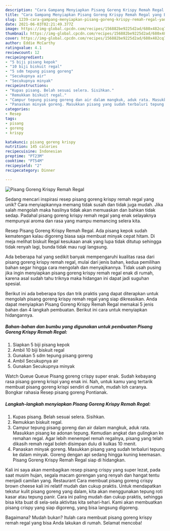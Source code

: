 ```yaml
---
description: "Cara Gampang Menyiapkan Pisang Goreng Krispy Remah Regal yang Bikin Ngiler"
title: "Cara Gampang Menyiapkan Pisang Goreng Krispy Remah Regal yang Bikin Ngiler"
slug: 1239-cara-gampang-menyiapkan-pisang-goreng-krispy-remah-regal-yang-bikin-ngiler
date: 2021-06-03T02:21:49.377Z
image: https://img-global.cpcdn.com/recipes/156882be9225d2ad/680x482cq70/pisang-goreng-krispy-remah-regal-foto-resep-utama.jpg
thumbnail: https://img-global.cpcdn.com/recipes/156882be9225d2ad/680x482cq70/pisang-goreng-krispy-remah-regal-foto-resep-utama.jpg
cover: https://img-global.cpcdn.com/recipes/156882be9225d2ad/680x482cq70/pisang-goreng-krispy-remah-regal-foto-resep-utama.jpg
author: Eddie McCarthy
ratingvalue: 4.1
reviewcount: 12
recipeingredient:
- "5 biji pisang kepok"
- "10 biji biskuit regal"
- "5 sdm tepung pisang goreng"
- "Secukupnya air"
- "Secukupnya minyak"
recipeinstructions:
- "Kupas pisang. Belah sesuai selera. Sisihkan."
- "Remukkan biskuit regal."
- "Campur tepung pisang goreng dan air dalam mangkuk, aduk rata. Masukkan pisang ke adonan tepung. Kemudian angkat dan gulingkan ke remahan regal. Agar lebih menempel remah regalnya, pisang yang telah dikasih remah regal boleh disimpan dulu di kulkas 10 menit."
- "Panaskan minyak goreng. Masukkan pisang yang sudah terbaluri tepung ke dalam minyak. Goreng dengan api sedang hingga kuning keemasan. Pisang Goreng Krispy Remah Regal siap di hidangkan."
categories:
- Resep
tags:
- pisang
- goreng
- krispy

katakunci: pisang goreng krispy 
nutrition: 145 calories
recipecuisine: Indonesian
preptime: "PT23M"
cooktime: "PT54M"
recipeyield: "2"
recipecategory: Dinner

---
```



![Pisang Goreng Krispy Remah Regal](https://img-global.cpcdn.com/recipes/156882be9225d2ad/680x482cq70/pisang-goreng-krispy-remah-regal-foto-resep-utama.jpg)

Sedang mencari inspirasi resep pisang goreng krispy remah regal yang unik? Cara menyiapkannya memang tidak susah dan tidak juga mudah. Jika salah mengolah maka hasilnya tidak akan memuaskan dan bahkan tidak sedap. Padahal pisang goreng krispy remah regal yang enak selayaknya mempunyai aroma dan rasa yang mampu memancing selera kita.

Resep Pisang Goreng Krispy Remah Regal. Ada pisang kepok sudah kematengan kalau digoreng biasa saja membuat minyak cepat hitam. Di meja melihat biskuit Regal kesukaan anak yang lupa tidak ditutup sehingga tidak renyah lagi, bunda tidak mau rugi langsung.

Ada beberapa hal yang sedikit banyak mempengaruhi kualitas rasa dari pisang goreng krispy remah regal, mulai dari jenis bahan, kedua pemilihan bahan segar hingga cara mengolah dan menyajikannya. Tidak usah pusing jika ingin menyiapkan pisang goreng krispy remah regal enak di rumah, karena asal sudah tahu triknya maka hidangan ini dapat jadi suguhan spesial.


Berikut ini ada beberapa tips dan trik praktis yang dapat diterapkan untuk mengolah pisang goreng krispy remah regal yang siap dikreasikan. Anda dapat menyiapkan Pisang Goreng Krispy Remah Regal memakai 5 jenis bahan dan 4 langkah pembuatan. Berikut ini cara untuk menyiapkan hidangannya.

<!--inarticleads1-->

##### Bahan-bahan dan bumbu yang digunakan untuk pembuatan Pisang Goreng Krispy Remah Regal:

1. Siapkan 5 biji pisang kepok
1. Ambil 10 biji biskuit regal
1. Gunakan 5 sdm tepung pisang goreng
1. Ambil Secukupnya air
1. Gunakan Secukupnya minyak


Watch Queue Queue Pisang goreng crispy super enak. Sudah kebayang rasa pisang goreng krispi yang enak ini. Nah, untuk kamu yang tertarik membuat pisang goreng krispi sendiri di rumah, mudah loh caranya. Bongkar rahasia Resep pisang goreng Pontianak. 

<!--inarticleads2-->

##### Langkah-langkah menyiapkan Pisang Goreng Krispy Remah Regal:

1. Kupas pisang. Belah sesuai selera. Sisihkan.
1. Remukkan biskuit regal.
1. Campur tepung pisang goreng dan air dalam mangkuk, aduk rata. Masukkan pisang ke adonan tepung. Kemudian angkat dan gulingkan ke remahan regal. Agar lebih menempel remah regalnya, pisang yang telah dikasih remah regal boleh disimpan dulu di kulkas 10 menit.
1. Panaskan minyak goreng. Masukkan pisang yang sudah terbaluri tepung ke dalam minyak. Goreng dengan api sedang hingga kuning keemasan. Pisang Goreng Krispy Remah Regal siap di hidangkan.


Kali ini saya akan membagikan resep pisang crispy yang super lezat, pada saat musim hujan, segala macam gorengan yang renyah dan hangat tentu menjadi camilan yang. Restaurant Cara membuat pisang goreng crispy brown cheese kali ini relatif mudah dan cukup praktis. Untuk mendapatkan tekstur kulit pisang goreng yang dalam, kita akan menggunakan tepung roti kasar atau tepung panir. Cara ini paling mudah dan cukup praktis, sehingga bisa kita buat di sela-sela aktivitas kita sehari-hari. Kami akan membuatkan pisang crispy yang siap digoreng, yang bisa langsung digoreng. 

Bagaimana? Mudah bukan? Itulah cara membuat pisang goreng krispy remah regal yang bisa Anda lakukan di rumah. Selamat mencoba!

